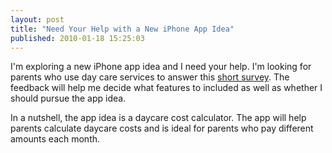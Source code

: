 ```yaml
---
layout: post
title: "Need Your Help with a New iPhone App Idea"
published: 2010-01-18 15:25:03
---
```

I'm exploring a new iPhone app idea and I need your help. I'm looking for parents who use day care services to answer this [short survey](http://www.surveymonkey.com/s/857YTSY). The feedback will help me decide what features to included as well as whether I should pursue the app idea.

In a nutshell, the app idea is a daycare cost calculator. The app will help parents calculate daycare costs and is ideal for parents who pay different amounts each month.

